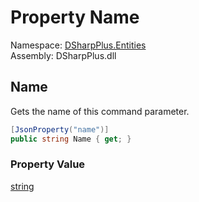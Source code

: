 # Property Name

Namespace: [DSharpPlus.Entities](DSharpPlus.Entities.md)  
Assembly: DSharpPlus.dll

## <a id="DSharpPlus_Entities_DiscordApplicationCommandOption_Name"></a>Name

Gets the name of this command parameter.

```csharp
[JsonProperty("name")]
public string Name { get; }
```

### Property Value

[string](https://learn.microsoft.com/dotnet/api/system.string)

